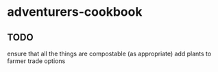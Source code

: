 # adventurers-cookbook

## TODO

ensure that all the things are compostable (as appropriate)
add plants to farmer trade options
